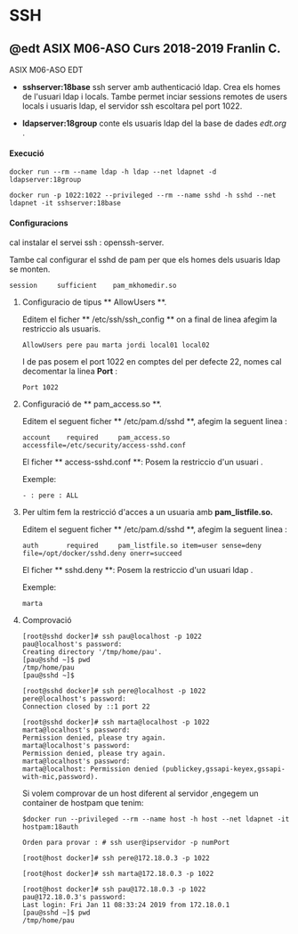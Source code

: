 # SSH
## @edt ASIX M06-ASO Curs 2018-2019 Franlin C.

ASIX M06-ASO EDT

* **sshserver:18base** ssh server amb authenticació ldap. Crea els homes de l'usuari ldap i locals.
Tambe permet inciar sessions remotes de users locals i usuaris ldap, el servidor ssh escoltara pel port 1022.

* **ldapserver:18group** conte els usuaris ldap del la base de dades *edt.org* .

#### Execució 

```
docker run --rm --name ldap -h ldap --net ldapnet -d ldapserver:18group

docker run -p 1022:1022 --privileged --rm --name sshd -h sshd --net ldapnet -it sshserver:18base

```

#### Configuracions

cal instalar el servei ssh : openssh-server.

Tambe cal configurar el sshd de pam per que els homes dels usuaris ldap se monten.

```
session     sufficient    pam_mkhomedir.so
```

1. Configuracio de tipus ** AllowUsers **.

    Editem el ficher ** /etc/ssh/ssh_config ** on a final de linea afegim la restriccio als usuaris.

    ```
    AllowUsers pere pau marta jordi local01 local02
    ```

    I de pas posem el port 1022 en comptes del per defecte 22, nomes cal decomentar la linea **Port** :
    
	```
	Port 1022
	```


2. Configuració de ** pam_access.so **.

    Editem el seguent ficher ** /etc/pam.d/sshd **, afegim la seguent linea :

    ```
    account    required     pam_access.so accessfile=/etc/security/access-sshd.conf

    ```

    El ficher ** access-sshd.conf **: Posem la restriccio d'un usuari .

    Exemple:

    ```
    - : pere : ALL
    
    ```

3. Per ultim fem la restricció d'acces a un usuaria amb **pam_listfile.so.**
	
	Editem el seguent ficher ** /etc/pam.d/sshd **, afegim la seguent linea :
    
    ```
    auth       required     pam_listfile.so item=user sense=deny file=/opt/docker/sshd.deny onerr=succeed

    ```

    El ficher ** sshd.deny **: Posem la restriccio d'un usuari ldap .

    Exemple:

    ```
    marta
    
    ```

4. Comprovació

	```
	[root@sshd docker]# ssh pau@localhost -p 1022
	pau@localhost's password: 
	Creating directory '/tmp/home/pau'.
	[pau@sshd ~]$ pwd
	/tmp/home/pau
	[pau@sshd ~]$ 

	```
	
	```
	[root@sshd docker]# ssh pere@localhost -p 1022
	pere@localhost's password: 
	Connection closed by ::1 port 22

	```

	```
	[root@sshd docker]# ssh marta@localhost -p 1022
	marta@localhost's password: 
	Permission denied, please try again.
	marta@localhost's password: 
	Permission denied, please try again.
	marta@localhost's password: 
	marta@localhost: Permission denied (publickey,gssapi-keyex,gssapi-with-mic,password).
	```

	Si volem comprovar de un host diferent al servidor ,engegem un container de hostpam que tenim:
	
	```
 	$docker run --privileged --rm --name host -h host --net ldapnet -it hostpam:18auth
	
	Orden para provar : # ssh user@ipservidor -p numPort
	```
	
	```
	[root@host docker]# ssh pere@172.18.0.3 -p 1022

	[root@host docker]# ssh marta@172.18.0.3 -p 1022

	[root@host docker]# ssh pau@172.18.0.3 -p 1022
	pau@172.18.0.3's password: 
	Last login: Fri Jan 11 08:33:24 2019 from 172.18.0.1
	[pau@sshd ~]$ pwd
	/tmp/home/pau

	```

